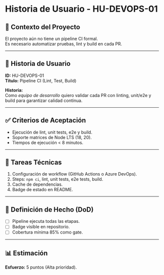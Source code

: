 # Historia de Usuario - HU-DEVOPS-01

## 📌 Contexto del Proyecto
El proyecto aún no tiene un pipeline CI formal.  
Es necesario automatizar pruebas, lint y build en cada PR.

---

## 📝 Historia de Usuario
**ID:** HU-DEVOPS-01  
**Título:** Pipeline CI (Lint, Test, Build)  

**Historia:**  
Como *equipo de desarrollo* quiero validar cada PR con linting, unit/e2e y build para garantizar calidad continua.

---

## ✅ Criterios de Aceptación
- Ejecución de lint, unit tests, e2e y build.  
- Soporte matrices de Node LTS (18, 20).  
- Tiempos de ejecución < 8 minutos.  

---

## 🔧 Tareas Técnicas
1. Configuración de workflow (GitHub Actions o Azure DevOps).  
2. Steps: `npm ci`, lint, unit tests, e2e tests, build.  
3. Cache de dependencias.  
4. Badge de estado en README.  

---

## 🏁 Definición de Hecho (DoD)
- [ ] Pipeline ejecuta todas las etapas.  
- [ ] Badge visible en repositorio.  
- [ ] Cobertura mínima 85% como gate.  

---

## 📊 Estimación
**Esfuerzo:** 5 puntos (Alta prioridad).  
